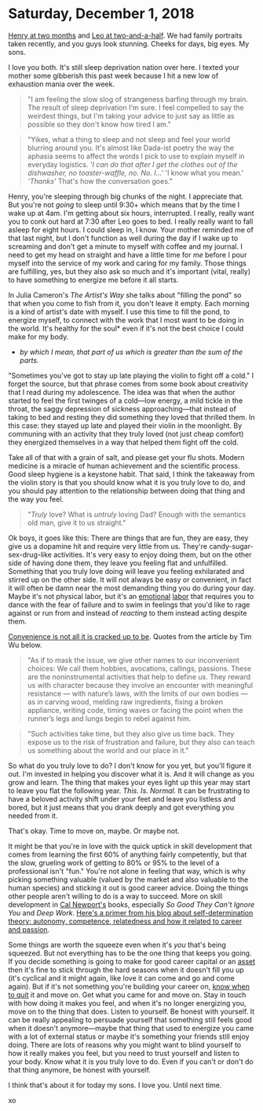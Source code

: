 # Saturday, December 1, 2018

[Henry at two months](https://www.instagram.com/p/BqqVcLhAzxcjw1HT1cqyBkfUEAhho8ISE9pZFw0/) and [Leo at two-and-a-half](https://www.instagram.com/p/BqqUxPggBghtdwnX8f0YpL2THtAmy1rF9FSKB40/). We had family portraits taken recently, and you guys look stunning. Cheeks for days, big eyes. My sons. 

I love you both. It's still sleep deprivation nation over here. I texted your mother some gibberish this past week because I hit a new low of exhaustion mania over the week. 

> "I am feeling the slow slog of strangeness barfing through my brain. The result of sleep deprivation I'm sure. I feel compelled to say the weirdest things, but I'm taking your advice to just say as little as possible so they don't know how tired I am."

> "Yikes, what a thing to sleep and not sleep and feel your world blurring around you. It's almost like Dada-ist poetry the way the aphasia seems to affect the words I pick to use to explain myself in everyday logistics. _'I can do that after I get the clothes out of the dishwasher, no toaster-waffle, no. No. I...'_ 'I know what you mean.' _'Thanks'_ That's how the conversation goes."

Henry, you're sleeping through big chunks of the night. I appreciate that. But you're not _going_ to sleep until 9:30+ which means that by the time I wake up at 4am. I'm getting about six hours, interrupted. I really, really want you to conk out hard at 7:30 after Leo goes to bed. I really really want to fall asleep for eight hours. I could sleep in, I know. Your mother reminded me of that last night, but I don't function as well during the day if I wake up to screaming and don't get a minute to myself with coffee and my journal. I need to get my head on straight and have a little time for _me_ before I pour myself into the service of my work and caring for my family. Those things are fulfilling, yes, but they also ask so much and it's important (vital, really) to have something to energize me before it all starts.

In Julia Cameron's _The Artist's Way_ she talks about "filling the pond" so that when you come to fish from it, you don't leave it empty. Each morning is a kind of artist's date with myself. I use this time to fill the pond, to energize myself, to connect with the work that I most want to be doing in the world. It's healthy for the soul* even if it's not the best choice I could make for my body. 

* _by which I mean, that part of us which is greater than the sum of the parts._

"Sometimes you've got to stay up late playing the violin to fight off a cold." I forget the source, but that phrase comes from some book about creativity that I read during my adolescence. The idea was that when the author started to feel the first twinges of a cold—low energy, a mild tickle in the throat, the saggy depression of sickness approaching—that instead of taking to bed and resting they did something they loved that thrilled them. In this case: they stayed up late and played their violin in the moonlight. By communing with an activity that they truly loved (not just cheap comfort) they energized themselves in a way that helped them fight off the cold. 

Take all of that with a grain of salt, and please get your flu shots. Modern medicine is a miracle of human achievement and the scientific process. Good sleep hygiene is a keystone habit. That said, I think the takeaway from the violin story is that you should know what it is you truly love to do, and you should pay attention to the relationship between doing that thing and the way you feel. 

> "_Truly_ love? What is _untruly_ loving Dad? Enough with the semantics old man, give it to us straight."

Ok boys, it goes like this: There are things that are fun, they are easy, they give us a dopamine hit and require very little from us. They're candy-sugar-sex-drug-like activities. It's very easy to enjoy doing them, but on the other side of having done them, they leave you feeling flat and unfulfilled. Something that you truly love doing will leave you feeling exhilarated and stirred up on the other side. It will not always be easy or convenient, in fact it will often be damn near the most demanding thing you do during your day. Maybe it's not physical labor, but it's an [emotional](https://seths.blog/2017/05/emotional-labor/) [labor](https://en.wikipedia.org/wiki/Emotional_labor) that requires you to dance with the fear of failure and to swim in feelings that you'd like to rage against or run from and instead of _reacting_ to them instead acting despite them. 

[Convenience is not all it is cracked up to be](https://www.nytimes.com/2018/02/16/opinion/sunday/tyranny-convenience.html). Quotes from the article by Tim Wu below.

> "As if to mask the issue, we give other names to our inconvenient choices: We call them hobbies, avocations, callings, passions. These are the noninstrumental activities that help to define us. They reward us with character because they involve an encounter with meaningful resistance — with nature’s laws, with the limits of our own bodies — as in carving wood, melding raw ingredients, fixing a broken appliance, writing code, timing waves or facing the point when the runner’s legs and lungs begin to rebel against him.

> "Such activities take time, but they also give us time back. They expose us to the risk of frustration and failure, but they also can teach us something about the world and our place in it."

So what do you truly love to do? I don't know for you yet, but you'll figure it out. I'm invested in helping you discover what it is. And it will change as you grow and learn. The thing that makes your eyes light up this year may start to leave you flat the following year. _This. Is. Normal._ It can be frustrating to  have a beloved activity shift under your feet and leave you listless and bored, but it just means that you drank deeply and got everything you needed from it. 

That's okay. Time to move on, maybe. Or maybe not.

It might be that you're in love with the quick uptick in skill development that comes from learning the first 60% of anything fairly competently, but that the slow, grueling work of getting to 80% or 95% to the level of a professional isn't "fun." You're not alone in feeling that way, which is why picking something valuable (valued by the market and also valuable to the human species) and sticking it out is good career advice. Doing the things other people aren't willing to do is a way to succeed. More on skill development in [Cal Newport's](https://en.wikipedia.org/wiki/Cal_Newport) books, especially _So Good They Can't Ignore You_ and _Deep Work_. [Here's a primer from his blog about self-determination theory: autonomy, competence, relatedness and how it related to career and passion](http://calnewport.com/blog/2010/01/23/beyond-passion-the-science-of-loving-what-you-do/).

Some things are worth the squeeze even when it's _you_ that's being squeezed. But not everything has to be the one thing that keeps you going. If you decide something is going to make for good career capital or an [asset](https://seths.blog/2013/04/where-are-your-assets/) then it's fine to stick through the hard seasons when it doesn't fill you up (it's cyclical and it might again, like love it can come and go and come again). But if it's not something you're building your career on, [know when to quit](https://en.wikipedia.org/wiki/The_Dip) it and move on. Get what you came for and move on. Stay in touch with how doing it makes you feel, and when it's no longer energizing you, move on to the thing that does. Listen to yourself. Be honest with yourself. It can be really appealing to persuade yourself that something still feels good when it doesn't anymore—maybe that thing that used to energize you came with a lot of external status or maybe it's something your friends still enjoy doing. There are lots of reasons why you might want to blind yourself to how it really makes you feel, but you need to trust yourself and listen to your body. Know what it is you truly love to do. Even if you can't or don't do that thing anymore, be honest with yourself.

I think that's about it for today my sons. I love you. Until next time. 

xo





